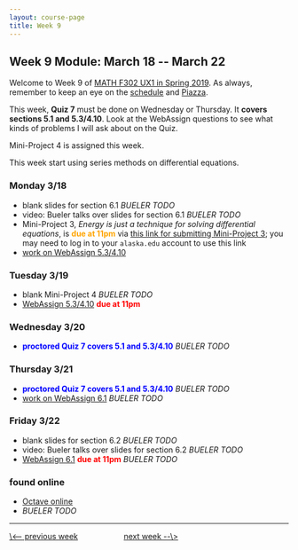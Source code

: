 ```yaml
---
layout: course-page
title: Week 9
---
```


## Week 9 Module: March 18 -- March 22

Welcome to Week 9 of [MATH F302 UX1 in Spring 2019](index.html).  As always, remember to keep an eye on the [schedule](schedule.pdf) and [Piazza](https://piazza.com/uaf/spring2019/math302ux1/home).

This week, **Quiz 7** must be done on Wednesday or Thursday.  It **covers sections 5.1 and 5.3/4.10**.  Look at the WebAssign questions to see what kinds of problems I will ask about on the Quiz.

Mini-Project 4 is assigned this week.

This week start using series methods on differential equations.

### Monday 3/18
* blank slides for section 6.1 _BUELER TODO_
* video: Bueler talks over slides for section 6.1 _BUELER TODO_
* Mini-Project 3, _Energy is just a technique for solving differential equations_, is <span style="color:orange">**due at 11pm**</span> via [this link for submitting Mini-Project 3](https://goo.gl/forms/fmSrrnCs8blR3Fwn1); you may need to log in to your `alaska.edu` account to use this link
* [work on WebAssign 5.3/4.10](https://www.webassign.net/)

### Tuesday 3/19
* blank Mini-Project 4 _BUELER TODO_
* [WebAssign 5.3/4.10](https://www.webassign.net/) <span style="color:red">**due at 11pm**</span>

### Wednesday 3/20
* <span style="color:blue">**proctored Quiz 7 covers 5.1 and 5.3/4.10**</span> _BUELER TODO_

### Thursday 3/21
* <span style="color:blue">**proctored Quiz 7 covers 5.1 and 5.3/4.10**</span> _BUELER TODO_
* [work on WebAssign 6.1](https://www.webassign.net/) _BUELER TODO_

### Friday 3/22
* blank slides for section 6.2 _BUELER TODO_
* video: Bueler talks over slides for section 6.2 _BUELER TODO_
* [WebAssign 6.1](https://www.webassign.net/) <span style="color:red">**due at 11pm**</span> _BUELER TODO_

### found online
* [Octave online](https://octave-online.net/)
* _BUELER TODO_

<hr>
<a align="left" href="week8">\<-- previous week</a>  &nbsp; &nbsp; &nbsp; &nbsp; &nbsp; &nbsp; &nbsp; &nbsp; &nbsp; &nbsp; <a align="right" href="week10">next week --\></a>
